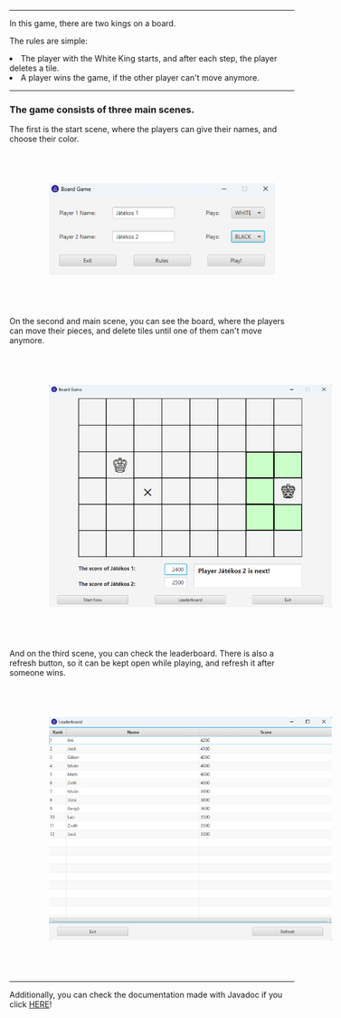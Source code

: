 <hr>
<p>In this game, there are two kings on a board.</p>
<p>The rules are simple:</p>
    <li>The player with the White King starts, and after each step,
        the player deletes a tile.</li>
    <li>A player wins the game, if the other player can't move anymore.</li>

<hr>

<h3>The game consists of three main scenes.</h3>

<p>The first is the start scene, where the
players can give their names, and choose their color.</p>

<div style="text-align: center; margin: 5em;">
    <img style="max-width: 400px" src="img/StartUI.png" alt="StartUI"/>
</div>

<p>On the second and main scene, you can see the board, where the players can move
their pieces, and delete tiles until one of them can't move anymore.</p>

<div style="text-align: center; margin: 5em;">
    <img style="max-width: 500px" src="img/GameUI.png" alt="GameUI"/>
</div>

<p>And on the third scene, you can check the leaderboard. There is also a refresh
button, so it can be kept open while playing, and refresh it after someone wins.</p>

<div style="text-align: center; margin: 5em;">
    <img style="max-width: 500px" src="img/LeaderboardUI.png" alt="LeaderboardUI"/>
</div>

<hr>

<p>Additionally, you can check the documentation made with Javadoc if you click
<a href="https://shrek.unideb.hu/~p.kristof1999/homework-project-pkristof1999/">HERE</a>!</p>
